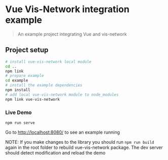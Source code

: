 # Vue Vis-Network integration example

> An example project integrating Vue and vis-network

## Project setup
``` bash
# install vue-vis-network local module  
cd ..  
npm link       
# prepare example
cd example
# install the example dependencies
npm install 
# add local vue-vis-network module to node_modules
npm link vue-vis-network
```        

### Live Demo
```
npm run serve
``` 

Go to <http://localhost:8080/> to see an example running

NOTE: If you make changes to the library you should run `npm run build` again in the root folder to rebuild vue-vis-network package.
The dev server should detect modification and reload the demo

